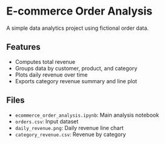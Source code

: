 # E-commerce Order Analysis

A simple data analytics project using fictional order data.

## Features

- Computes total revenue
- Groups data by customer, product, and category
- Plots daily revenue over time
- Exports category revenue summary and line plot

## Files

- `ecommerce_order_analysis.ipynb`: Main analysis notebook
- `orders.csv`: Input dataset
- `daily_revenue.png`: Daily revenue line chart
- `category_revenue.csv`: Revenue by category
